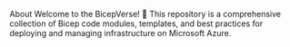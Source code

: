 About
Welcome to the BicepVerse! 🚀 This repository is a comprehensive collection of Bicep code modules, templates, and best practices for deploying and managing infrastructure on Microsoft Azure.
